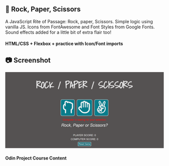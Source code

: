 ## :game_die: Rock, Paper, Scissors
A JavaScript Rite of Passage: Rock, paper, Scissors. Simple logic using vanilla JS. Icons from FontAwesome and Font Styles from Google Fonts. Sound effects added for a little bit of extra flair too!
#### HTML/CSS + Flexbox + practice with Icon/Font imports

## :camera: Screenshot
![Home Page](https://github.com/T-Pirozzini/Rock-Paper-Scissors/blob/main/assets/Home.png?raw=true)

#### Odin Project Course Content